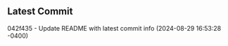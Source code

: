 
## Latest Commit
042f435 - Update README with latest commit info (2024-08-29 16:53:28 -0400) <Yunxi-Zhou>
